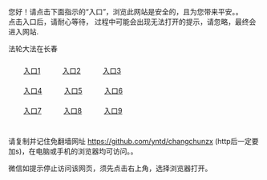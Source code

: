 您好！请点击下面指示的“入口”，浏览此网站是安全的，且为您带来平安。。 <br/>
点击入口后，请耐心等待， 过程中可能会出现无法打开的提示，请忽略，最终会进入网站. </br>

法轮大法在长春<br/>
<div style="padding:10px"><a style="margin:20px" target="_blank" href="https://d2acsi6n0z9c7v.cloudfront.net/2Qpsp?rzecw" id="ccLink1" rel="nofollow">入口1</a> <a target="_blank" style="margin:20px" href="https://d26wptkzh4zxfo.cloudfront.net/2Qpsp?idcmhy" id="ccLink2" rel="nofollow">入口2</a> <a style="margin:20px" target="_blank" href="https://d190xbo3d1hl6c.cloudfront.net/2Qpsp?phzrwaz" id="ccLink3" rel="nofollow">入口3</a></div>

<div style="padding:10px" ><a style="margin:20px" target="_blank" href="https://d2acsi6n0z9c7v.cloudfront.net/2Qpsp?rzecw" id="ccLink4" rel="nofollow">入口4</a> <a style="margin:20px" href="https://d26wptkzh4zxfo.cloudfront.net/2Qpsp?idcmhy" target="_blank" id="ccLink5" rel="nofollow">入口5</a> <a style="margin:20px" href="https://d190xbo3d1hl6c.cloudfront.net/2Qpsp?phzrwaz" target="_blank" id="ccLink6" rel="nofollow">入口6</a></div>

<div style="padding:10px"><a style="margin:20px" target="_blank" href="https://d2acsi6n0z9c7v.cloudfront.net/2Qpsp?rzecw" id="ccLink7" rel="nofollow">入口7</a> <a style="margin:20px" href="https://d26wptkzh4zxfo.cloudfront.net/2Qpsp?idcmhy" target="_blank" id="ccLink8" rel="nofollow">入口8</a> <a style="margin:20px" target="_blank" href="https://d190xbo3d1hl6c.cloudfront.net/2Qpsp?phzrwaz" id="ccLink9" rel="nofollow">入口9</a></div>

<br/>



请复制并记住免翻墙网址 https://github.com/yntd/changchunzx (http后一定要加s)，在电脑或手机的浏览器均可访问。。<br/>

微信如提示停止访问该网页，须先点击右上角，选择浏览器打开。

